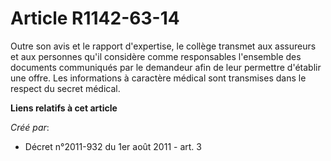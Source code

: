 # Article R1142-63-14

Outre son avis et le rapport d'expertise, le collège transmet aux assureurs et aux personnes qu'il considère comme
responsables l'ensemble des documents communiqués par le demandeur afin de leur permettre d'établir une offre. Les
informations à caractère médical sont transmises dans le respect du secret médical.

**Liens relatifs à cet article**

_Créé par_:

  - Décret n°2011-932 du 1er août 2011 - art. 3
